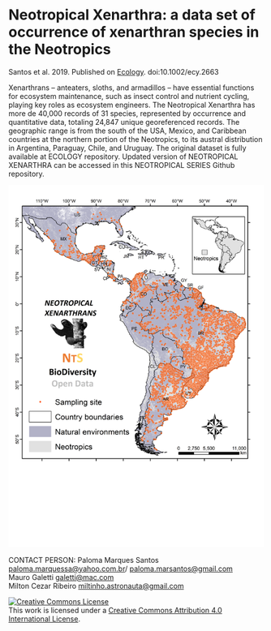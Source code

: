 # Neotropical Xenarthra: a data set of occurrence of xenarthran species in the Neotropics

Santos et al. 2019. Published on [Ecology](https://onlinelibrary.wiley.com/doi/10.1002/ecy.2663/suppinfo). doi:10.1002/ecy.2663

Xenarthrans – anteaters, sloths, and armadillos – have essential functions for ecosystem maintenance, such as insect control and nutrient cycling, playing key roles as ecosystem engineers. The Neotropical Xenarthra has more de 40,000 records of 31 species, represented by occurrence and quantitative data, totaling 24,847 unique georeferenced records. The geographic range is from the south of the USA, Mexico, and Caribbean countries at the northern portion of the Neotropics, to its austral distribution in Argentina, Paraguay, Chile, and Uruguay.  The original dataset is fully available at ECOLOGY repository. Updated version of NEOTROPICAL XENARTHRA can be accessed in this NEOTROPICAL SERIES Github repository.

![](https://github.com/LEEClab/Neotropical_Xenarthra/blob/master/Fig_1_NeoXenarthra.png)

CONTACT PERSON: Paloma Marques Santos paloma.marquessa@yahoo.com.br/ paloma.marsantos@gmail.com  
Mauro Galetti galetti@mac.com  
Milton Cezar Ribeiro miltinho.astronauta@gmail.com

<a rel="license" href="http://creativecommons.org/licenses/by/4.0/"><img alt="Creative Commons License" style="border-width:0" src="https://i.creativecommons.org/l/by/4.0/88x31.png" /></a><br />This work is licensed under a <a rel="license" href="http://creativecommons.org/licenses/by/4.0/">Creative Commons Attribution 4.0 International License</a>.
